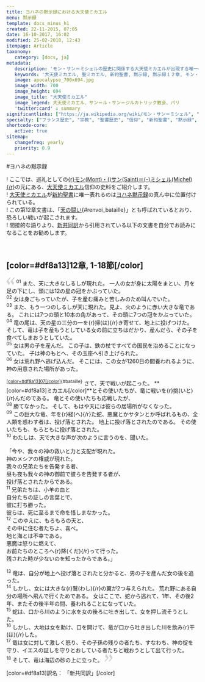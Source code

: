 ```yaml
---
title: ヨハネの黙示録における大天使ミカエル
menu: 黙示録
template: docs_minus_h1
created: 22-11-2015, 07:05
date: 16-10-2017, 16:02
modified: 25-02-2018, 12:43
itempage: Article
taxonomy:
   category: [docs, ja]
metadata:
   description: 'モン・サン＝ミシェルの歴史に関係する大天使ミカエルが出現する唯一の新約聖書、黙示録12章の文書の紹介する'
   keywords: '大天使ミカエル, 聖ミカエル, 新約聖書, 黙示録, 黙示録１２章, モン・サン＝ミシェル'
   image: apocalypse_700x694.jpg
   image_width: 700
   image_height: 694
   image_title: "大天使ミカエル"
   image_legend: 大天使ミカエル、サン＝ル・サン＝ジルカトリック教会、パリ
   'twitter:card' : summary
significantlinks: ["https://ja.wikipedia.org/wiki/モン・サン＝ミシェル", "https://ja.wikipedia.org/wiki/ミカエル", "https://ja.wikipedia.org/wiki/新約聖書", "https://ja.wikipedia.org/wiki/ヨハネの黙示録", "https://ja.wikipedia.org/wiki/新共同訳聖書"]
specialty: ["フランス歴史", "宗教", "聖書歴史", "信仰", "新約聖書", "黙示録", "１２章", "モン・サン＝ミシェル", "大天使ミカエル", "聖ミカエル"]
shortcode-core:
   active: true
sitemap:
   changefreq: yearly
   priority: 0.9
---
```

#ヨハネの黙示録

! ここでは、巡礼としての[{r}モン(Mont)・()サン(Saint)＝(-)ミシェル(Michel){/r}][1]の元にある、[大天使ミカエル][2]信仰の史料をご紹介します。  
! [大天使ミカエル][2]が[新約聖書][3]に唯一表れるのは[ヨハネ黙示録][4]の真ん中に位置付けられている。  
! この第12章文書は、「[天の闘い][7]{#renvoi_bataille}」とも呼ばれているとおり、恐ろしい戦いが起こされます。  
! 間接的な語りより、[新共同訳][5]から引用されている以下の文書を自分でお読みになることをお勧めします。  

<br>

## [color=#df8a13]12章, 1-18節[/color]  

<span><svg xmlns="http://www.w3.org/2000/svg" width="22px" height="22px" viewBox="0 0 78 78" fill="lightgrey" opacity="1"><path d="M76.5 9.0009L57.0898 32.605c-.88226 1.10283-.88226 1.54397-.88226 1.76454 0 1.10286 1.76455 3.30857 2.8674 4.632l13.0167 14.99877L61.50123 74.9545 50.4727 59.51456c-2.87047-3.97028-10.80793-15.88413-10.80793-19.19267 0-1.76458.6617-2.4263 6.6171-9.7051C60.8395 12.74754 63.04522 10.98297 70.98575 3.0455L76.5 9.00092zm-38.16172 0L18.9281 32.605c-.88228 1.10283-.88228 1.54397-.88228 1.76454 0 1.10286 1.76457 3.30857 2.86742 4.632L33.92688 54.0003 23.3395 74.9545 12.30793 59.51456C9.44053 55.54428 1.5 43.63043 1.5 40.3219c0-1.76458.6617-2.4263 6.6171-9.7051C22.67475 12.74754 24.88043 10.98297 32.82097 3.0455l5.51732 5.9554z"/></svg></span>
<sup>01</sup> 
また、天に大きなしるしが現れた。
一人の女が身に太陽をまとい、月を足の下にし、頭には12の星の冠をかぶっていた。  
<sup>02</sup> 
女は身ごもっていたが、子を産む痛みと苦しみのため叫んでいた。  
<sup>03</sup> 
また、もう一つのしるしが天に現れた。見よ、火のように赤い大きな竜である。
これには7つの頭と10本の角があって、その頭に7つの冠をかぶっていた。  
<sup>04</sup> 
竜の尾は、天の星の三分の一を{r}掃(は){/r}き寄せて、地上に投げつけた。
そして、竜は子を産もうとしている女の前に立ちはだかり、産んだら、その子を食べてしまおうとしていた。  
<sup>05</sup> 
女は男の子を産んだ。
この子は、鉄の杖ですべての国民を治めることになっていた。
子は神のもとへ、その玉座へ引き上げられた。   
<sup>06</sup> 
女は荒れ野へ逃げ込んだ。
そこには、この女が1260日の間養われるように、神の用意された場所があった。  
<br>
<sup>[[color=#df8a13]07[/color]][6]{#bataille}</sup> 
さて、天で戦いが起こった。
**[color=#df8a13]ミカエル[/color]**とその使いたちが、竜に戦いを{r}挑(いと){/r}んだのである。
竜とその使いたちも応戦したが、  
<sup>08</sup> 
勝てなかった。
そして、もはや天には彼らの居場所がなくなった。  
<sup>09</sup> 
この巨大な竜、年を{r}経(へ){/r}た蛇、悪魔とかサタンとか呼ばれるもの、全人類を惑わす者は、投げ落とされた。
地上に投げ落とされたのである。
その使いたちも、もろともに投げ落とされた。  
<sup>10</sup> 
わたしは、天で大きな声が次のように言うのを、聞いた。  
<br>
「今や、我々の神の救いと力と支配が現れた。  
神のメシアの権威が現れた。  
我々の兄弟たちを告発する者、  
昼も夜も我々の神の御前で彼らを告発する者が、  
投げ落とされたからである。  
<sup>11</sup> 
兄弟たちは、小羊の血と  
自分たちの証しの言葉とで、  
彼に打ち勝った。  
彼らは、死に至るまで命を惜しまなかった。  
<sup>12</sup> 
このゆえに、もろもろの天と、  
その中に住む者たちよ、喜べ。  
地と海とは不幸である。  
悪魔は怒りに燃えて、  
お前たちのところへ{r}降(くだ){/r}って行った。  
残された時が少ないのを知ったからである。」  
<br>
<sup>13</sup> 
竜は、自分が地上へ投げ落とされたと分かると、男の子を産んだ女の後を追った。  
<sup>14</sup> 
しかし、女には大きな{r}鷲(わし){/r}の翼が2つ与えられた。
荒れ野にある自分の場所へ飛んで行くためである。
女はここで、蛇から逃れて、1年、その後2年、またその後半年の間、養われることになっていた。  
<sup>15</sup> 
蛇は、口から川のように水を女の後ろに吐き出して、女を押し流そうとした。  
<sup>16</sup> 
しかし、大地は女を助け、口を開けて、竜が口から吐き出した川を飲み{r}干(ほ){/r}した。  
<sup>17</sup> 
竜は女に対して激しく怒り、その子孫の残りの者たち、すなわち、神の掟を守り、イエスの証しを守りとおしている者たちと戦おうとして出て行った。  
<sup>18</sup> 
そして、竜は海辺の砂の上に立った。 <span><svg xmlns="http://www.w3.org/2000/svg" width="22px" height="22px" viewBox="0 0 78 78" fill="lightgrey" opacity="1"><path d="M1.5 68.9991L20.9102 45.395c.88226-1.10283.88226-1.54397.88226-1.76454 0-1.10286-1.76455-3.30857-2.8674-4.632L5.90836 23.9997 16.49877 3.0455 27.5273 18.48544c2.87047 3.97028 10.80793 15.88413 10.80793 19.19267 0 1.76458-.6617 2.4263-6.6171 9.7051C17.1605 65.25246 14.95478 67.01703 7.01425 74.9545L1.5 68.99908zm38.16172 0L59.0719 45.395c.88228-1.10283.88228-1.54397.88228-1.76454 0-1.10286-1.76457-3.30857-2.86742-4.632L44.07312 23.9997 54.6605 3.0455l11.03157 15.43992C68.55947 22.45572 76.5 34.36957 76.5 37.6781c0 1.76458-.6617 2.4263-6.6171 9.7051C55.32526 65.25246 53.11957 67.01703 45.17904 74.9545l-5.51732-5.9554z"/></svg></span>  


[color=#df8a13]訳名： 「新共同訳」[/color]

[1]: https://ja.wikipedia.org/wiki/モン・サン＝ミシェル "https://ja.wikipedia.org/wiki/モン・サン＝ミシェル"
[2]: https://ja.wikipedia.org/wiki/ミカエル "https://ja.wikipedia.org/wiki/ミカエル"
[3]: https://ja.wikipedia.org/wiki/新約聖書 "https://ja.wikipedia.org/wiki/新約聖書"
[4]: https://ja.wikipedia.org/wiki/ヨハネの黙示録 "https://ja.wikipedia.org/wiki/ヨハネの黙示録"
[5]: https://ja.wikipedia.org/wiki/新共同訳聖書 "https://ja.wikipedia.org/wiki/新共同訳聖書"
[6]: ./#renvoi_bataille "天の戦い"
[7]: ./#bataille "天の戦い"